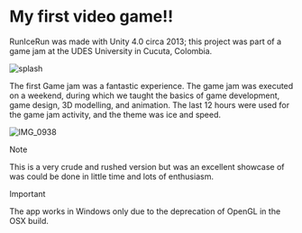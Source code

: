 
# My first video game!!
RunIceRun was made with Unity 4.0 circa 2013; this project was part of a game jam at the UDES University in Cucuta, Colombia.

![splash](https://github.com/MethodCa/RunIceRun/assets/15893276/17bb91f3-32d3-4414-a539-cbd4d9cf94e9)

The first Game jam was a fantastic experience. The game jam was executed on a weekend, during which we taught the basics of game development, game design, 3D modelling, and animation. The last 12 hours were used for the game jam activity, and the theme was ice and speed.

![IMG_0938](https://github.com/MethodCa/RunIceRun/assets/15893276/624a94c7-21e5-4453-94d8-a6199ae71ff3)

> [!NOTE]
> This is a very crude and rushed version but was an excellent showcase of was could be done in little time and lots of enthusiasm.

> [!IMPORTANT]
> The app works in Windows only due to the deprecation of OpenGL in the OSX build.

